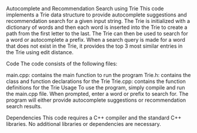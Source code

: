 
Autocomplete and Recommendation Search using Trie
This code implements a Trie data structure to provide autocomplete suggestions and recommendation search for a given input string. The Trie is initialized with a dictionary of words and then each word is inserted into the Trie to create a path from the first letter to the last. The Trie can then be used to search for a word or autocomplete a prefix. When a search query is made for a word that does not exist in the Trie, it provides the top 3 most similar entries in the Trie using edit distance.

Code
The code consists of the following files:

main.cpp: contains the main function to run the program
Trie.h: contains the class and function declarations for the Trie
Trie.cpp: contains the function definitions for the Trie
Usage
To use the program, simply compile and run the main.cpp file. When prompted, enter a word or prefix to search for. The program will either provide autocomplete suggestions or recommendation search results.

Dependencies
This code requires a C++ compiler and the standard C++ libraries. No additional libraries or dependencies are necessary.
